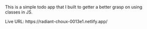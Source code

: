 <p>This is a simple todo app that I built to getter a better grasp on using classes in JS.</p>
<p>Live URL: https://radiant-choux-0013e1.netlify.app/</p>
